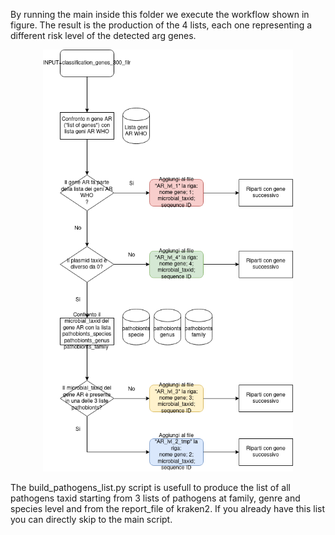 By running the main inside this folder we execute the workflow shown in figure. The result is the production of the 4 lists, each one representing a different risk level of the detected arg genes.

<p align="center">
  <img src="/imgs/args_workflow.png" width="400" title="Args workflow" alt="Args workflow">
</p>

The build_pathogens_list.py script is usefull to produce the list of all pathogens taxid starting from 3 lists of pathogens at family, genre and species level and from the report_file of kraken2. If you already have this list you can directly skip to the main script.
